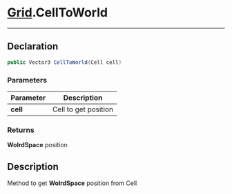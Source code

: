 # [Grid](GridSystem.md##GRID-INCLUDES).CellToWorld
---
## Declaration
```csharp
public Vector3 CellToWorld(Cell cell)
```
### Parameters
|Parameter|Description|
|---|---|
|**cell**|Cell to get position|

### Returns
**WolrdSpace** position

## Description
Method to get **WolrdSpace** position from Cell
